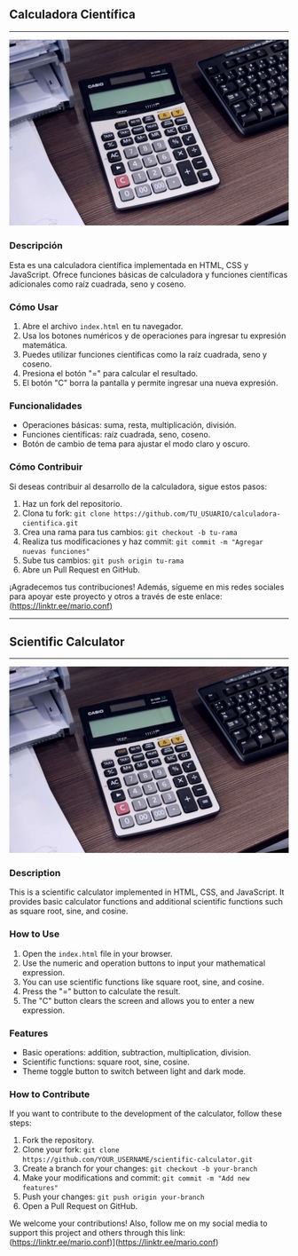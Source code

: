 ## Calculadora Científica

---

![Calculadora Científica](/src/image.png)

### Descripción

Esta es una calculadora científica implementada en HTML, CSS y JavaScript. Ofrece funciones básicas de calculadora y funciones científicas adicionales como raíz cuadrada, seno y coseno.

### Cómo Usar

1. Abre el archivo `index.html` en tu navegador.
2. Usa los botones numéricos y de operaciones para ingresar tu expresión matemática.
3. Puedes utilizar funciones científicas como la raíz cuadrada, seno y coseno.
4. Presiona el botón "=" para calcular el resultado.
5. El botón "C" borra la pantalla y permite ingresar una nueva expresión.

### Funcionalidades

- Operaciones básicas: suma, resta, multiplicación, división.
- Funciones científicas: raíz cuadrada, seno, coseno.
- Botón de cambio de tema para ajustar el modo claro y oscuro.

### Cómo Contribuir

Si deseas contribuir al desarrollo de la calculadora, sigue estos pasos:

1. Haz un fork del repositorio.
2. Clona tu fork: `git clone https://github.com/TU_USUARIO/calculadora-cientifica.git`
3. Crea una rama para tus cambios: `git checkout -b tu-rama`
4. Realiza tus modificaciones y haz commit: `git commit -m "Agregar nuevas funciones"`
5. Sube tus cambios: `git push origin tu-rama`
6. Abre un Pull Request en GitHub.

¡Agradecemos tus contribuciones! Además, sígueme en mis redes sociales para apoyar este proyecto y otros a través de este enlace: [(https://linktr.ee/mario.conf)](https://linktr.ee/mario.conf)

---

## Scientific Calculator

---

![Scientific Calculator](/src/image.png)

### Description

This is a scientific calculator implemented in HTML, CSS, and JavaScript. It provides basic calculator functions and additional scientific functions such as square root, sine, and cosine.

### How to Use

1. Open the `index.html` file in your browser.
2. Use the numeric and operation buttons to input your mathematical expression.
3. You can use scientific functions like square root, sine, and cosine.
4. Press the "=" button to calculate the result.
5. The "C" button clears the screen and allows you to enter a new expression.

### Features

- Basic operations: addition, subtraction, multiplication, division.
- Scientific functions: square root, sine, cosine.
- Theme toggle button to switch between light and dark mode.

### How to Contribute

If you want to contribute to the development of the calculator, follow these steps:

1. Fork the repository.
2. Clone your fork: `git clone https://github.com/YOUR_USERNAME/scientific-calculator.git`
3. Create a branch for your changes: `git checkout -b your-branch`
4. Make your modifications and commit: `git commit -m "Add new features"`
5. Push your changes: `git push origin your-branch`
6. Open a Pull Request on GitHub.

We welcome your contributions! Also, follow me on my social media to support this project and others through this link: (https://linktr.ee/mario.conf)](https://linktr.ee/mario.conf)
